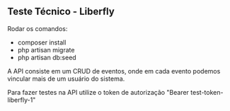 ## Teste Técnico - Liberfly

Rodar os comandos: 

- composer install
- php artisan migrate
- php artisan db:seed 

A API consiste em um CRUD de eventos, onde em cada evento podemos 
vincular mais de um usuário do sistema.

Para fazer testes na API utilize o token de autorização "Bearer test-token-liberfly-1"
